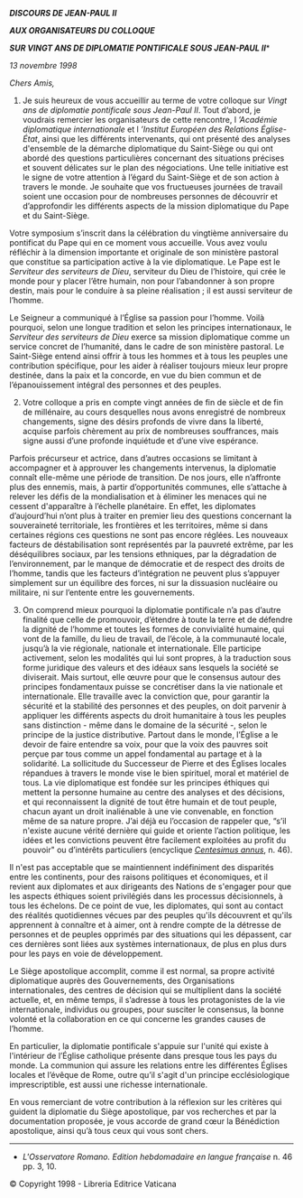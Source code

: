 ***DISCOURS DE JEAN-PAUL II***

***AUX ORGANISATEURS DU COLLOQUE***

***SUR VINGT ANS DE DIPLOMATIE PONTIFICALE SOUS JEAN-PAUL II****

*13 novembre 1998*

*Chers Amis,*

1. Je suis heureux de vous accueillir au terme de votre colloque sur *Vingt ans de diplomatie pontificale sous Jean-Paul II*. Tout d’abord, je voudrais remercier les organisateurs de cette rencontre, l *’Académie diplomatique internationale* et l *’Institut Européen des Relations Église-État*, ainsi que les différents intervenants, qui ont présenté des analyses d'ensemble de la démarche diplomatique du Saint-Siège ou qui ont abordé des questions particulières concernant des situations précises et souvent délicates sur le plan des négociations. Une telle initiative est le signe de votre attention à l’égard du Saint-Siège et de son action à travers le monde. Je souhaite que vos fructueuses journées de travail soient une occasion pour de nombreuses personnes de découvrir et d’approfondir les différents aspects de la mission diplomatique du Pape et du Saint-Siège.

Votre symposium s’inscrit dans la célébration du vingtième anniversaire du pontificat du Pape qui en ce moment vous accueille. Vous avez voulu réfléchir à la dimension importante et originale de son ministère pastoral que constitue sa participation active à la vie diplomatique. Le Pape est le *Serviteur des serviteurs de Dieu*, serviteur du Dieu de l’histoire, qui crée le monde pour y placer l’être humain, non pour l’abandonner à son propre destin, mais pour le conduire à sa pleine réalisation ; il est aussi serviteur de l’homme.

Le Seigneur a communiqué à l’Église sa passion pour l’homme. Voilà pourquoi, selon une longue tradition et selon les principes internationaux, le *Serviteur des serviteurs de Dieu* exerce sa mission diplomatique comme un service concret de l’humanité, dans le cadre de son ministère pastoral. Le Saint-Siège entend ainsi offrir à tous les hommes et à tous les peuples une contribution spécifique, pour les aider à réaliser toujours mieux leur propre destinée, dans la paix et la concorde, en vue du bien commun et de l’épanouissement intégral des personnes et des peuples.

2. Votre colloque a pris en compte vingt années de fin de siècle et de fin de millénaire, au cours desquelles nous avons enregistré de nombreux changements, signe des désirs profonds de vivre dans la liberté, acquise parfois chèrement au prix de nombreuses souffrances, mais signe aussi d’une profonde inquiétude et d’une vive espérance.

Parfois précurseur et actrice, dans d’autres occasions se limitant à accompagner et à approuver les changements intervenus, la diplomatie connaît elle-même une période de transition. De nos jours, elle n’affronte plus des ennemis, mais, à partir d’opportunités communes, elle s’attache à relever les défis de la mondialisation et à éliminer les menaces qui ne cessent d'apparaître à l’échelle planétaire. En effet, les diplomates d’aujourd’hui n’ont plus à traiter en premier lieu des questions concernant la souveraineté territoriale, les frontières et les territoires, même si dans certaines régions ces questions ne sont pas encore réglées. Les nouveaux facteurs de déstabilisation sont représentés par la pauvreté extrême, par les déséquilibres sociaux, par les tensions ethniques, par la dégradation de l’environnement, par le manque de démocratie et de respect des droits de l’homme, tandis que les facteurs d’intégration ne peuvent plus s’appuyer simplement sur un équilibre des forces, ni sur la dissuasion nucléaire ou militaire, ni sur l’entente entre les gouvernements.

3. On comprend mieux pourquoi la diplomatie pontificale n’a pas d’autre finalité que celle de promouvoir, d’étendre à toute la terre et de défendre la dignité de l’homme et toutes les formes de convivialité humaine, qui vont de la famille, du lieu de travail, de l’école, à la communauté locale, jusqu’à la vie régionale, nationale et internationale. Elle participe activement, selon les modalités qui lui sont propres, à la traduction sous forme juridique des valeurs et des idéaux sans lesquels la société se diviserait. Mais surtout, elle œuvre pour que le consensus autour des principes fondamentaux puisse se concrétiser dans la vie nationale et internationale. Elle travaille avec la conviction que, pour garantir la sécurité et la stabilité des personnes et des peuples, on doit parvenir à appliquer les différents aspects du droit humanitaire à tous les peuples sans distinction - même dans le domaine de la sécurité -, selon le principe de la justice distributive. Partout dans le monde, l’Église a le devoir de faire entendre sa voix, pour que la voix des pauvres soit perçue par tous comme un appel fondamental au partage et à la solidarité. La sollicitude du Successeur de Pierre et des Églises locales répandues à travers le monde vise le bien spirituel, moral et matériel de tous. La vie diplomatique est fondée sur les principes éthiques qui mettent la personne humaine au centre des analyses et des décisions, et qui reconnaissent la dignité de tout être humain et de tout peuple, chacun ayant un droit inaliénable à une vie convenable, en fonction même de sa nature propre. J’ai déjà eu l’occasion de rappeler que, “s’il n'existe aucune vérité dernière qui guide et oriente l’action politique, les idées et les convictions peuvent être facilement exploitées au profit du pouvoir" ou d’intérêts particuliers (encyclique *[Centesimus annus](http://www.vatican.va/edocs/FRA0072/_INDEX.HTM)*, n. 46).

Il n'est pas acceptable que se maintiennent indéfiniment des disparités entre les continents, pour des raisons politiques et économiques, et il revient aux diplomates et aux dirigeants des Nations de s'engager pour que les aspects éthiques soient privilégiés dans les processus décisionnels, à tous les échelons. De ce point de vue, les diplomates, qui sont au contact des réalités quotidiennes vécues par des peuples qu'ils découvrent et qu'ils apprennent à connaître et à aimer, ont à rendre compte de la détresse de personnes et de peuples opprimés par des situations qui les dépassent, car ces dernières sont liées aux systèmes internationaux, de plus en plus durs pour les pays en voie de développement.

Le Siège apostolique accomplit, comme il est normal, sa propre activité diplomatique auprès des Gouvernements, des Organisations internationales, des centres de décision qui se multiplient dans la société actuelle, et, en même temps, il s’adresse à tous les protagonistes de la vie internationale, individus ou groupes, pour susciter le consensus, la bonne volonté et la collaboration en ce qui concerne les grandes causes de l’homme.

En particulier, la diplomatie pontificale s'appuie sur l'unité qui existe à l'intérieur de l’Église catholique présente dans presque tous les pays du monde. La communion qui assure les relations entre les différentes Églises locales et l’évêque de Rome, outre qu’il s'agit d'un principe ecclésiologique imprescriptible, est aussi une richesse internationale.

En vous remerciant de votre contribution à la réflexion sur les critères qui guident la diplomatie du Siège apostolique, par vos recherches et par la documentation proposée, je vous accorde de grand cœur la Bénédiction apostolique, ainsi qu’à tous ceux qui vous sont chers.

* * *

* *L'Osservatore Romano. Edition hebdomadaire en langue française* n. 46 pp. 3, 10.

© Copyright 1998 - Libreria Editrice Vaticana